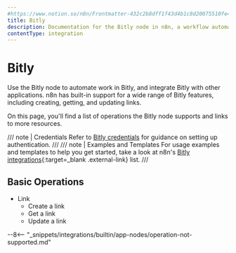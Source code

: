 ```yaml
---
#https://www.notion.so/n8n/Frontmatter-432c2b8dff1f43d4b1c8d20075510fe4
title: Bitly
description: Documentation for the Bitly node in n8n, a workflow automation platform. Includes details of operations and configuration, and links to examples and credentials information.
contentType: integration
---
```


# Bitly

Use the Bitly node to automate work in Bitly, and integrate Bitly with other applications. n8n has built-in support for a wide range of Bitly features, including creating, getting, and updating links.

On this page, you'll find a list of operations the Bitly node supports and links to more resources.

/// note | Credentials
Refer to [Bitly credentials](/integrations/builtin/credentials/bitly/) for guidance on setting up authentication. 
///
/// note | Examples and Templates
For usage examples and templates to help you get started, take a look at n8n's [Bitly integrations](https://n8n.io/integrations/bitly/){:target=_blank .external-link} list.
///



## Basic Operations

* Link
    * Create a link
    * Get a link
    * Update a link


--8<-- "_snippets/integrations/builtin/app-nodes/operation-not-supported.md"

